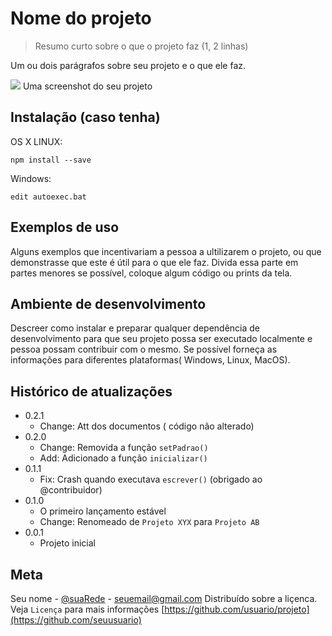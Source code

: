 # Nome do projeto
> Resumo curto sobre o que o projeto faz (1, 2 linhas)

Um ou dois parágrafos sobre seu projeto e o que ele faz.

![](imagem) Uma screenshot do seu projeto

## Instalação (caso tenha)

OS X LINUX:
 
```
npm install --save
```

Windows:

```
edit autoexec.bat
```

## Exemplos de uso

Alguns exemplos que incentivariam a pessoa a ultilizarem o projeto, ou que demonstrasse que este é útil para o que ele faz. Divida essa parte em partes menores se possível, coloque algum código ou prints da tela.

## Ambiente de desenvolvimento

Descreer como instalar e preparar qualquer dependência de desenvolvimento para que seu projeto possa ser executado localmente e pessoa possam contribuir com o mesmo. Se possível forneça as informações para diferentes plataformas( Windows, Linux, MacOS).

## Histórico de atualizações

* 0.2.1
  * Change: Att dos documentos ( código não alterado)
* 0.2.0
  * Change: Removida a função `setPadrao()`
  * Add: Adicionado a função `inicializar()`
* 0.1.1
  * Fix: Crash quando executava `escrever()` (obrigado ao @contribuidor)  
* 0.1.0
  * O primeiro lançamento estável
  * Change: Renomeado de `Projeto XYX` para `Projeto AB`
* 0.0.1
  * Projeto inicial

## Meta

Seu nome - [@suaRede](https://google.com) - seuemail@gmail.com
Distribuído sobre a liçenca. Veja `Licença` para mais informações
[https://github.com/usuario/projeto](https://github.com/seuusuario)
